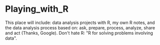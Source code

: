 # Playing_with_R
This place will include: data analysis projects with R, my own R notes, and the data analysis process based on: ask, prepare, process, analyze, share and act (Thanks, Google).  Don't hate R: "R for solving problems involving data". 
